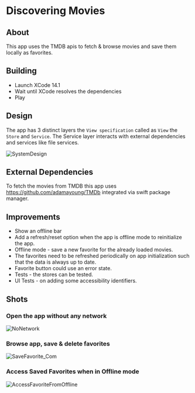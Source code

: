 #  Discovering Movies

## About 
This app uses the TMDB apis to fetch & browse movies and save them locally as favorites. 

## Building
- Launch XCode 14.1
- Wait until XCode resolves the dependencies
- Play

## Design
The app has 3 distinct layers the `View specification` called as `View` the `Store` and `Service`. 
The Service layer interacts with external dependencies and services like file services. 

![SystemDesign](https://user-images.githubusercontent.com/96450350/204686436-132c92e1-ea00-47fb-9211-eb9436f73a2b.png)


## External Dependencies
To fetch the movies from TMDB this app uses https://github.com/adamayoung/TMDb integrated via swift package manager.

## Improvements
- Show an offline bar
- Add a refresh/reset option when the app is offline mode to reinitialize the app.
- Offline mode - save a new favorite for the already loaded movies.
- The favorites need to be refreshed periodically on app initialization such that the data is always up to date. 
- Favorite button could use an error state. 
- Tests - the stores can be tested.
- UI Tests - on adding some accessibility identifiers.

## Shots


### Open the app without any network
![NoNetwork](https://user-images.githubusercontent.com/96450350/204687928-eb7ed254-d801-4241-b648-de332ee1e7d7.gif)


### Browse app, save & delete favorites
![SaveFavorite_Com](https://user-images.githubusercontent.com/96450350/204688200-c74c3175-3890-424c-930f-4b2a11bbd382.gif)

### Access Saved Favorites when in Offline mode
![AccessFavoriteFromOffline](https://user-images.githubusercontent.com/96450350/204688339-ade6a13d-1a67-4046-b724-432278335f48.gif)
